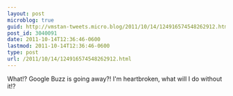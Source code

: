 ```yaml
---
layout: post
microblog: true
guid: http://vmstan-tweets.micro.blog/2011/10/14/124916574548262912.html
post_id: 3040091
date: 2011-10-14T12:36:46-0600
lastmod: 2011-10-14T12:36:46-0600
type: post
url: /2011/10/14/124916574548262912.html
---
```

What!? Google Buzz is going away?! I'm heartbroken, what will I do without it!?
